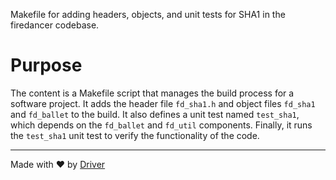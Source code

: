 <!--------------------------------------------------------------------------------->
<!-- IMPORTANT: This file is auto-generated by Driver (https://driver.ai). -------->
<!-- Manual edits may be overwritten on future commits. --------------------------->
<!--------------------------------------------------------------------------------->

Makefile for adding headers, objects, and unit tests for SHA1 in the firedancer codebase.

# Purpose
The content is a Makefile script that manages the build process for a software project. It adds the header file `fd_sha1.h` and object files `fd_sha1` and `fd_ballet` to the build. It also defines a unit test named `test_sha1`, which depends on the `fd_ballet` and `fd_util` components. Finally, it runs the `test_sha1` unit test to verify the functionality of the code.

---
Made with ❤️ by [Driver](https://www.driver.ai/)